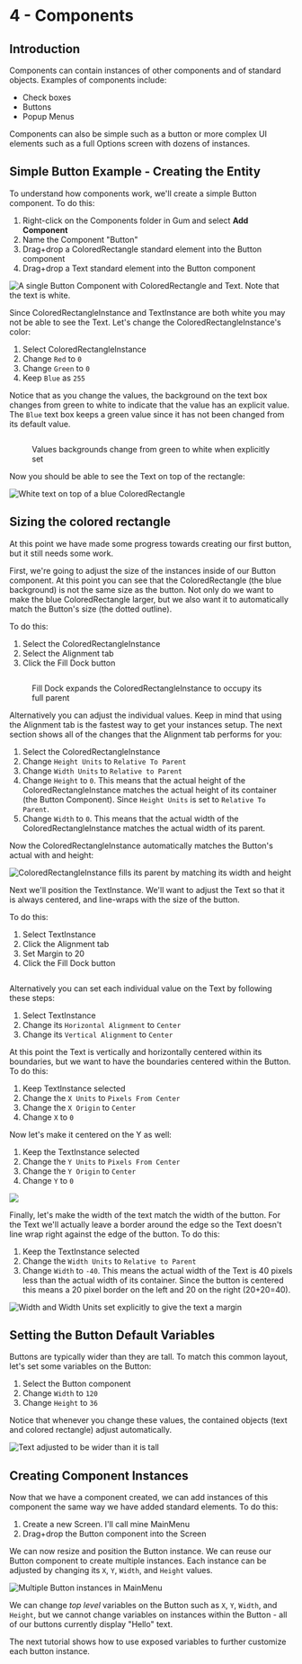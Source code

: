 # 4 - Components

## Introduction

Components can contain instances of other components and of standard objects. Examples of components include:

* Check boxes
* Buttons
* Popup Menus

Components can also be simple such as a button or more complex UI elements such as a full Options screen with dozens of instances.

## Simple Button Example - Creating the Entity

To understand how components work, we'll create a simple Button component. To do this:

1. Right-click on the Components folder in Gum and select **Add Component**
2. Name the Component "Button"
3. Drag+drop a ColoredRectangle standard element into the Button component
4. Drag+drop a Text standard element into the Button component

![A single Button Component with ColoredRectangle and Text. Note that the text is white.](../../../.gitbook/assets/Gum_HeL31coO2B.png)

Since ColoredRectangleInstance and TextInstance are both white you may not be able to see the Text. Let's change the ColoredRectangleInstance's color:

1. Select ColoredRectangleInstance
2. Change `Red` to `0`
3. Change `Green` to `0`
4. Keep `Blue` as `255`

Notice that as you change the values, the background on the text box changes from green to white to indicate that the value has an explicit value. The `Blue` text box keeps a green value since it has not been changed from its default value.

<figure><img src="../../../.gitbook/assets/14_06 16 21.png" alt=""><figcaption><p>Values backgrounds change from green to white when explicitly set</p></figcaption></figure>

Now you should be able to see the Text on top of the rectangle:

![White text on top of a blue ColoredRectangle](../../../.gitbook/assets/Gum_URVP5vRzNF.png)

## Sizing the colored rectangle

At this point we have made some progress towards creating our first button, but it still needs some work.&#x20;

First, we're going to adjust the size of the instances inside of our Button component. At this point you can see that the ColoredRectangle (the blue background) is not the same size as the button. Not only do we want to make the blue ColoredRectangle larger, but we also want it to automatically match the Button's size (the dotted outline).

To do this:

1. Select the ColoredRectangleInstance
2. Select the Alignment tab
3. Click the Fill Dock button

<figure><img src="../../../.gitbook/assets/image (2) (1) (1) (1) (1).png" alt=""><figcaption><p>Fill Dock expands the ColoredRectangleInstance to occupy its full parent</p></figcaption></figure>

Alternatively you can adjust the individual values. Keep in mind that using the Alignment tab is the fastest way to get your instances setup. The next section shows all of the changes that the Alignment tab performs for you:

1. Select the ColoredRectangleInstance
2. Change `Height Units` to `Relative To Parent`
3. Change `Width Units` to `Relative to Parent`
4. Change `Height` to `0`. This means that the actual height of the ColoredRectangleInstance matches the actual height of its container (the Button Component). Since `Height Units` is set to `Relative To Parent`.
5. Change `Width` to `0`. This means that the actual width of the ColoredRectangleInstance matches the actual width of its parent.

Now the ColoredRectangleInstance automatically matches the Button's actual with and height:

![ColoredRectangleInstance fills its parent by matching its width and height](../../../.gitbook/assets/Gum_rL5aAQWKVB.png)

Next we'll position the TextInstance. We'll want to adjust the Text so that it is always centered, and line-wraps with the size of the button.&#x20;

To do this:

1. Select TextInstance
2. Click the Alignment tab
3. Set Margin to 20
4. Click the Fill Dock button

<figure><img src="../../../.gitbook/assets/image (1) (1) (1) (1) (1) (1) (1) (1) (1) (1) (1) (1) (1) (1).png" alt=""><figcaption></figcaption></figure>

Alternatively you can set each individual value on the Text by following these steps:

1. Select TextInstance
2. Change its `Horizontal Alignment` to `Center`
3. Change its `Vertical Alignment` to `Center`

At this point the Text is vertically and horizontally centered within its boundaries, but we want to have the boundaries centered within the Button. To do this:

1. Keep TextInstance selected
2. Change the `X Units` to `Pixels From Center`
3. Change the `X Origin` to `Center`
4. Change `X` to `0`

Now let's make it centered on the Y as well:

1. Keep the TextInstance selected
2. Change the `Y Units` to `Pixels From Center`
3. Change the `Y Origin` to `Center`
4. Change `Y` to `0`

![](<../../../.gitbook/assets/Gum_rL5aAQWKVB (1).png>)

Finally, let's make the width of the text match the width of the button. For the Text we'll actually leave a border around the edge so the Text doesn't line wrap right against the edge of the button. To do this:

1. Keep the TextInstance selected
2. Change the `Width Units` to `Relative to Parent`&#x20;
3. Change `Width` to `-40`. This means the actual width of the Text is 40 pixels less than the actual width of its container. Since the button is centered this means a 20 pixel border on the left and 20 on the right (20+20=40).

![Width and Width Units set explicitly to give the text a margin](../../../.gitbook/assets/Gum_Pz8MUKGk5c.png)

## Setting the Button Default Variables

Buttons are typically wider than they are tall. To match this common layout, let's set some variables on the Button:

1. Select the Button component
2. Change `Width` to `120`
3. Change `Height` to `36`

Notice that whenever you change these values, the contained objects (text and colored rectangle) adjust automatically.

![Text adjusted to be wider than it is tall](../../../.gitbook/assets/Gum_HiigFcls0X.png)

## Creating Component Instances

Now that we have a component created, we can add instances of this component the same way we have added standard elements. To do this:

1. Create a new Screen. I'll call mine MainMenu
2. Drag+drop the Button component into the Screen

We can now resize and position the Button instance. We can reuse our Button component to create multiple instances. Each instance can be adjusted by changing its `X`, `Y`, `Width`, and `Height` values.

![Multiple Button instances in MainMenu](../../../.gitbook/assets/Gum_mQ20VxDf31.png)

We can change _top level_ variables on the Button such as `X`, `Y`, `Width`, and `Height`, but we cannot change variables on instances within the Button - all of our buttons currently display "Hello" text.

The next tutorial shows how to use exposed variables to further customize each button instance.&#x20;

